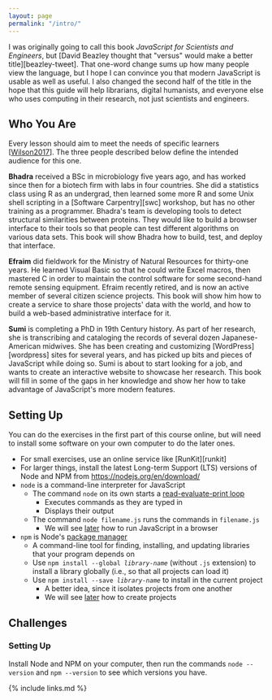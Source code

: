 ```yaml
---
layout: page
permalink: "/intro/"
---
```


I was originally going to call this book *JavaScript for Scientists and Engineers*,
but [David Beazley thought that "versus" would make a better title][beazley-tweet].
That one-word change sums up how many people view the language,
but I hope I can convince you that modern JavaScript is usable as well as useful.
I also changed the second half of the title in the hope that
this guide will help librarians,
digital humanists,
and everyone else who uses computing in their research,
not just scientists and engineers.

## Who You Are

Every lesson should aim to meet the needs of specific learners
[[Wilson2017](../refs/#wilson-teaching)].
The three people described below define the intended audience for this one.

**Bhadra** received a BSc in microbiology five years ago,
and has worked since then for a biotech firm with labs in four countries.
She did a statistics class using R as an undergrad,
then learned some more R and some Unix shell scripting
in a [Software Carpentry][swc] workshop,
but has no other training as a programmer.
Bhadra's team is developing tools
to detect structural similarities between proteins.
They would like to build a browser interface to their tools
so that people can test different algorithms on various data sets.
This book will show Bhadra how to build, test, and deploy that interface.

**Efraim** did fieldwork for the Ministry of Natural Resources for thirty-one years.
He learned Visual Basic so that he could write Excel macros,
then mastered C in order to maintain the control software
for some second-hand remote sensing equipment.
Efraim recently retired,
and is now an active member of several citizen science projects.
This book will show him how to create a service
to share those projects' data with the world,
and how to build a web-based administrative interface for it.

**Sumi** is completing a PhD in 19th Century history.
As part of her research,
she is transcribing and cataloging the records of several dozen Japanese-American midwives.
She has been creating and customizing [WordPress][wordpress] sites for several years,
and has picked up bits and pieces of JavaScript while doing so.
Sumi is about to start looking for a job,
and wants to create an interactive website to showcase her research.
This book will fill in some of the gaps in her knowledge
and show her how to take advantage of JavaScript's more modern features.

## Setting Up

You can do the exercises in the first part of this course online,
but will need to install some software on your own computer
to do the later ones.

- For small exercises, use an online service like [RunKit][runkit]
- For larger things, install the latest Long-term Support (LTS) versions of Node and NPM from <https://nodejs.org/en/download/>
- `node` is a command-line interpreter for JavaScript
  - The command `node` on its own starts a [read-evaluate-print loop](../gloss/#repl)
    - Executes commands as they are typed in
    - Displays their output
  - The command `node filename.js` runs the commands in `filename.js`
    - We will see [later](../display/) how to run JavaScript in a browser
- `npm` is Node's [package manager](../gloss/#package-manager)
  - A command-line tool for finding, installing, and updating libraries that your program depends on
  - Use <code>npm install --global <em>library-name</em></code> (without `.js` extension) to install a library globally
    (i.e., so that all projects can load it)
  - Use <code>npm install --save <em>library-name</em></code> to install in the current project
    - A better idea, since it isolates projects from one another
    - We will see [later](../display/) how to create projects

## Challenges

### Setting Up

Install Node and NPM on your computer,
then run the commands `node --version` and `npm --version`
to see which versions you have.

{% include links.md %}
